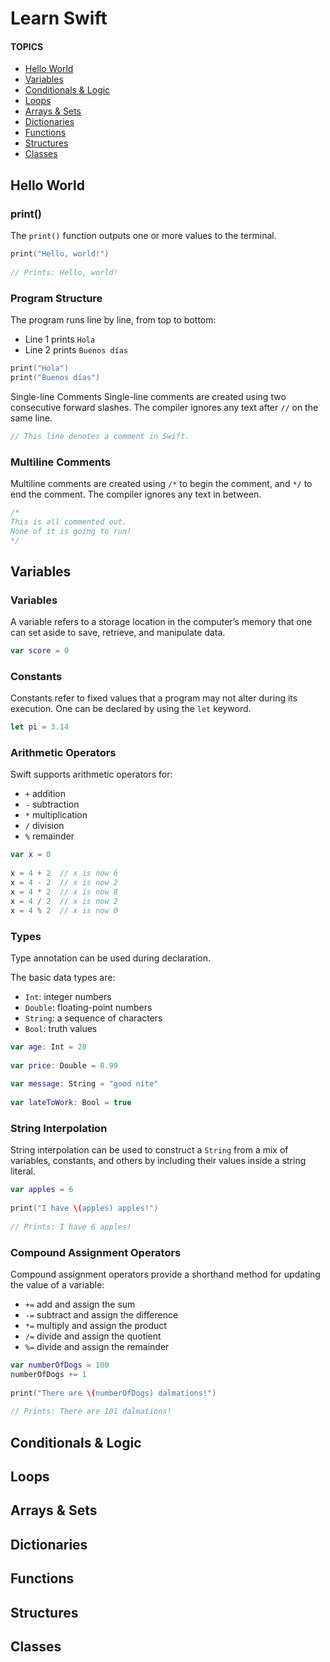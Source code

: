 # Learn Swift
#### TOPICS
* [Hello World](#hello)
* [Variables](#variables)
* [Conditionals & Logic](#condition)
* [Loops](#loops)
* [Arrays & Sets](#arrays)
* [Dictionaries](#dictionaries)
* [Functions](#functions)
* [Structures](#structures)
* [Classes](#classes)
## Hello World <a name="hello"></a>
### print()
The `print()` function outputs one or more values to the terminal.
```swift
print("Hello, world!")
 
// Prints: Hello, world!
```
### Program Structure
The program runs line by line, from top to bottom:

* Line 1 prints `Hola`
* Line 2 prints `Buenos días`
```swift
print("Hola")
print("Buenos días")
```
Single-line Comments
Single-line comments are created using two consecutive forward slashes. The compiler ignores any text after `//` on the same line.
```swift
// This line denotes a comment in Swift.
```
### Multiline Comments
Multiline comments are created using `/*` to begin the comment, and `*/` to end the comment. The compiler ignores any text in between.
```swift
/* 
This is all commented out.
None of it is going to run!
*/
```
## Variables <a name="variables"></a>
### Variables
A variable refers to a storage location in the computer’s memory that one can set aside to save, retrieve, and manipulate data.
```swift
var score = 0
```
### Constants
Constants refer to fixed values that a program may not alter during its execution. One can be declared by using the `let` keyword.
```swift
let pi = 3.14
```
### Arithmetic Operators
Swift supports arithmetic operators for:

* `+` addition
* `-` subtraction
* `*` multiplication
* `/` division
* `%` remainder
```swift
var x = 0
 
x = 4 + 2  // x is now 6
x = 4 - 2  // x is now 2
x = 4 * 2  // x is now 8
x = 4 / 2  // x is now 2
x = 4 % 2  // x is now 0
```
### Types
Type annotation can be used during declaration.

The basic data types are:

* `Int`: integer numbers
* `Double`: floating-point numbers
* `String`: a sequence of characters
* `Bool`: truth values
```swift
var age: Int = 28
 
var price: Double = 8.99
 
var message: String = "good nite"
 
var lateToWork: Bool = true
```
### String Interpolation
String interpolation can be used to construct a `String` from a mix of variables, constants, and others by including their values inside a string literal.
```swift
var apples = 6
 
print("I have \(apples) apples!")
 
// Prints: I have 6 apples!
```
### Compound Assignment Operators
Compound assignment operators provide a shorthand method for updating the value of a variable:

* `+=` add and assign the sum
* `-=` subtract and assign the difference
* `*=` multiply and assign the product
* `/=` divide and assign the quotient
* `%=` divide and assign the remainder
```swift
var numberOfDogs = 100
numberOfDogs += 1
 
print("There are \(numberOfDogs) dalmations!")
 
// Prints: There are 101 dalmations!
```
## Conditionals & Logic <a name="condition"></a>

## Loops <a name="loops"></a>

## Arrays & Sets <a name="arrays"></a>

## Dictionaries <a name="dictionaries"></a>

## Functions <a name="functions"></a>

## Structures <a name="structures"></a>

## Classes <a name="classes"></a>
